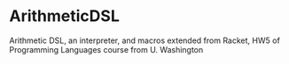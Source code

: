 ArithmeticDSL
=============

Arithmetic DSL, an interpreter, and macros extended from Racket, HW5 of Programming Languages course from U. Washington
